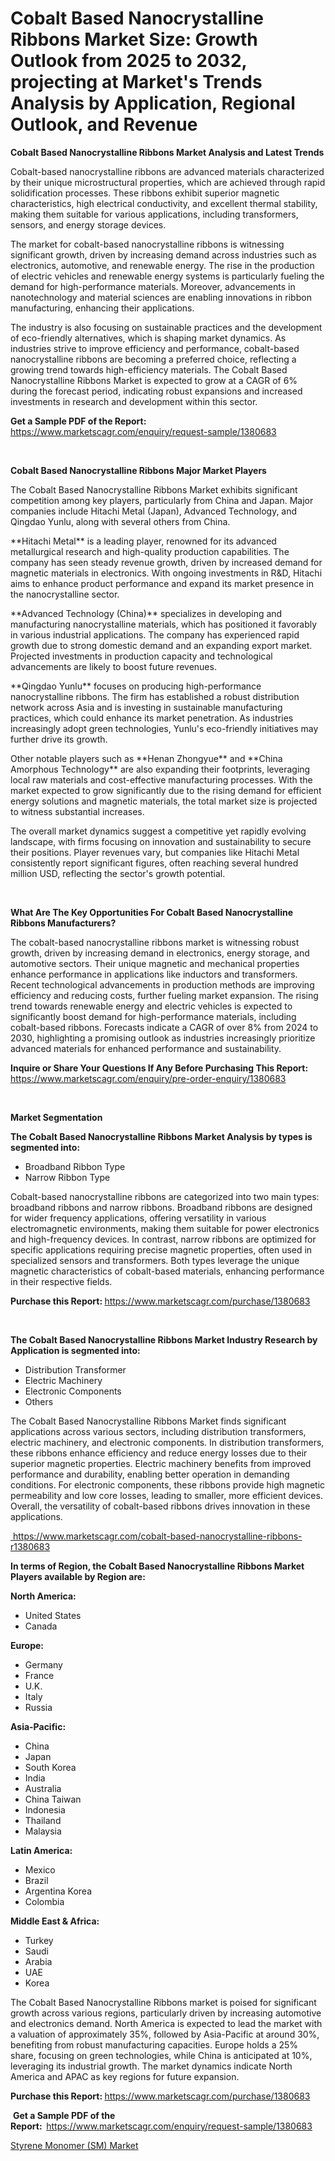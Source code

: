 <p><h1>Cobalt Based Nanocrystalline Ribbons Market Size: Growth Outlook from 2025 to 2032, projecting at Market's Trends Analysis by Application, Regional Outlook, and Revenue</h1></p><p><strong>Cobalt Based Nanocrystalline Ribbons Market Analysis and Latest Trends</strong></p>
<p><p>Cobalt-based nanocrystalline ribbons are advanced materials characterized by their unique microstructural properties, which are achieved through rapid solidification processes. These ribbons exhibit superior magnetic characteristics, high electrical conductivity, and excellent thermal stability, making them suitable for various applications, including transformers, sensors, and energy storage devices.</p><p>The market for cobalt-based nanocrystalline ribbons is witnessing significant growth, driven by increasing demand across industries such as electronics, automotive, and renewable energy. The rise in the production of electric vehicles and renewable energy systems is particularly fueling the demand for high-performance materials. Moreover, advancements in nanotechnology and material sciences are enabling innovations in ribbon manufacturing, enhancing their applications.</p><p>The industry is also focusing on sustainable practices and the development of eco-friendly alternatives, which is shaping market dynamics. As industries strive to improve efficiency and performance, cobalt-based nanocrystalline ribbons are becoming a preferred choice, reflecting a growing trend towards high-efficiency materials. The Cobalt Based Nanocrystalline Ribbons Market is expected to grow at a CAGR of 6% during the forecast period, indicating robust expansions and increased investments in research and development within this sector.</p></p>
<p><strong>Get a Sample PDF of the Report:&nbsp;</strong> <a href="https://www.marketscagr.com/enquiry/request-sample/1380683?utm_campaign=3075&utm_medium=2&utm_source=Github&utm_content=ia&utm_term=02042025&utm_id=cobalt-based-nanocrystalline-ribbons">https://www.marketscagr.com/enquiry/request-sample/1380683</a></p>
<p>&nbsp;</p>
<p><strong>Cobalt Based Nanocrystalline Ribbons Major Market Players</strong></p>
<p><p>The Cobalt Based Nanocrystalline Ribbons Market exhibits significant competition among key players, particularly from China and Japan. Major companies include Hitachi Metal (Japan), Advanced Technology, and Qingdao Yunlu, along with several others from China.</p><p>**Hitachi Metal** is a leading player, renowned for its advanced metallurgical research and high-quality production capabilities. The company has seen steady revenue growth, driven by increased demand for magnetic materials in electronics. With ongoing investments in R&D, Hitachi aims to enhance product performance and expand its market presence in the nanocrystalline sector.</p><p>**Advanced Technology (China)** specializes in developing and manufacturing nanocrystalline materials, which has positioned it favorably in various industrial applications. The company has experienced rapid growth due to strong domestic demand and an expanding export market. Projected investments in production capacity and technological advancements are likely to boost future revenues.</p><p>**Qingdao Yunlu** focuses on producing high-performance nanocrystalline ribbons. The firm has established a robust distribution network across Asia and is investing in sustainable manufacturing practices, which could enhance its market penetration. As industries increasingly adopt green technologies, Yunlu's eco-friendly initiatives may further drive its growth.</p><p>Other notable players such as **Henan Zhongyue** and **China Amorphous Technology** are also expanding their footprints, leveraging local raw materials and cost-effective manufacturing processes. With the market expected to grow significantly due to the rising demand for efficient energy solutions and magnetic materials, the total market size is projected to witness substantial increases.</p><p>The overall market dynamics suggest a competitive yet rapidly evolving landscape, with firms focusing on innovation and sustainability to secure their positions. Player revenues vary, but companies like Hitachi Metal consistently report significant figures, often reaching several hundred million USD, reflecting the sector's growth potential.</p></p>
<p>&nbsp;</p>
<p><strong>What Are The Key Opportunities For Cobalt Based Nanocrystalline Ribbons Manufacturers?</strong></p>
<p><p>The cobalt-based nanocrystalline ribbons market is witnessing robust growth, driven by increasing demand in electronics, energy storage, and automotive sectors. Their unique magnetic and mechanical properties enhance performance in applications like inductors and transformers. Recent technological advancements in production methods are improving efficiency and reducing costs, further fueling market expansion. The rising trend towards renewable energy and electric vehicles is expected to significantly boost demand for high-performance materials, including cobalt-based ribbons. Forecasts indicate a CAGR of over 8% from 2024 to 2030, highlighting a promising outlook as industries increasingly prioritize advanced materials for enhanced performance and sustainability.</p></p>
<p><strong>Inquire or Share Your Questions If Any Before Purchasing This Report:</strong> <a href="https://www.marketscagr.com/enquiry/pre-order-enquiry/1380683?utm_campaign=3075&utm_medium=2&utm_source=Github&utm_content=ia&utm_term=02042025&utm_id=cobalt-based-nanocrystalline-ribbons">https://www.marketscagr.com/enquiry/pre-order-enquiry/1380683</a></p>
<p>&nbsp;</p>
<p><strong>Market Segmentation</strong></p>
<p><strong>The Cobalt Based Nanocrystalline Ribbons Market Analysis by types is segmented into:</strong></p>
<p><ul><li>Broadband Ribbon Type</li><li>Narrow Ribbon Type</li></ul></p>
<p><p>Cobalt-based nanocrystalline ribbons are categorized into two main types: broadband ribbons and narrow ribbons. Broadband ribbons are designed for wider frequency applications, offering versatility in various electromagnetic environments, making them suitable for power electronics and high-frequency devices. In contrast, narrow ribbons are optimized for specific applications requiring precise magnetic properties, often used in specialized sensors and transformers. Both types leverage the unique magnetic characteristics of cobalt-based materials, enhancing performance in their respective fields.</p></p>
<p><strong>Purchase this Report:&nbsp;</strong><a href="https://www.marketscagr.com/purchase/1380683?utm_campaign=3075&utm_medium=2&utm_source=Github&utm_content=ia&utm_term=02042025&utm_id=cobalt-based-nanocrystalline-ribbons">https://www.marketscagr.com/purchase/1380683</a></p>
<p>&nbsp;</p>
<p><strong>The Cobalt Based Nanocrystalline Ribbons Market Industry Research by Application is segmented into:</strong></p>
<p><ul><li>Distribution Transformer</li><li>Electric Machinery</li><li>Electronic Components</li><li>Others</li></ul></p>
<p><p>The Cobalt Based Nanocrystalline Ribbons Market finds significant applications across various sectors, including distribution transformers, electric machinery, and electronic components. In distribution transformers, these ribbons enhance efficiency and reduce energy losses due to their superior magnetic properties. Electric machinery benefits from improved performance and durability, enabling better operation in demanding conditions. For electronic components, these ribbons provide high magnetic permeability and low core losses, leading to smaller, more efficient devices. Overall, the versatility of cobalt-based ribbons drives innovation in these applications.</p></p>
<p><a href="https://www.marketscagr.com/cobalt-based-nanocrystalline-ribbons-r1380683?utm_campaign=3075&utm_medium=2&utm_source=Github&utm_content=ia&utm_term=02042025&utm_id=cobalt-based-nanocrystalline-ribbons">&nbsp;https://www.marketscagr.com/cobalt-based-nanocrystalline-ribbons-r1380683</a></p>
<p><strong>In terms of Region, the Cobalt Based Nanocrystalline Ribbons Market Players available by Region are:</strong></p>
<p>
    <p> <strong> North America: </strong>
        <ul>
            <li>United States</li>
            <li>Canada</li>
        </ul>
        </p> 
    <p> <strong> Europe: </strong>
        <ul>
            <li>Germany</li>
            <li>France</li>
            <li>U.K.</li>
            <li>Italy</li>
            <li>Russia</li>
        </ul>
        </p> 
    <p> <strong> Asia-Pacific: </strong>
        <ul>
            <li>China</li>
            <li>Japan</li>
            <li>South Korea</li>
            <li>India</li>
            <li>Australia</li>
            <li>China Taiwan</li>
            <li>Indonesia</li>
            <li>Thailand</li>
            <li>Malaysia</li>
        </ul>
        </p> 
    <p> <strong> Latin America: </strong>
        <ul>
            <li>Mexico</li>
            <li>Brazil</li>
            <li>Argentina Korea</li>
            <li>Colombia</li>
        </ul>
        </p> 
    <p> <strong> Middle East & Africa: </strong>
        <ul>
            <li>Turkey</li>
            <li>Saudi</li>
            <li>Arabia</li>
            <li>UAE</li>
            <li>Korea</li>
        </ul>
    </p>
    </p>
<p><p>The Cobalt Based Nanocrystalline Ribbons market is poised for significant growth across various regions, particularly driven by increasing automotive and electronics demand. North America is expected to lead the market with a valuation of approximately 35%, followed by Asia-Pacific at around 30%, benefiting from robust manufacturing capacities. Europe holds a 25% share, focusing on green technologies, while China is anticipated at 10%, leveraging its industrial growth. The market dynamics indicate North America and APAC as key regions for future expansion.</p></p>
<p><strong>Purchase this Report: </strong><a href="https://www.marketscagr.com/purchase/1380683?utm_campaign=3075&utm_medium=2&utm_source=Github&utm_content=ia&utm_term=02042025&utm_id=cobalt-based-nanocrystalline-ribbons">https://www.marketscagr.com/purchase/1380683</a></p>
<p>&nbsp;<strong>Get a Sample PDF of the Report:&nbsp;&nbsp;</strong><a href="https://www.marketscagr.com/enquiry/request-sample/1380683?utm_campaign=3075&utm_medium=2&utm_source=Github&utm_content=ia&utm_term=02042025&utm_id=cobalt-based-nanocrystalline-ribbons">https://www.marketscagr.com/enquiry/request-sample/1380683</a></p>
<p><strong></strong></p>
<p><p><a href="https://github.com/hunanuzmez/Market-Research-Report-List-1/blob/main/styrene-monomer-sm-market.md?utm_campaign=3075&utm_medium=2&utm_source=Github&utm_content=ia&utm_term=02042025&utm_id=cobalt-based-nanocrystalline-ribbons">Styrene Monomer (SM) Market</a></p></p>